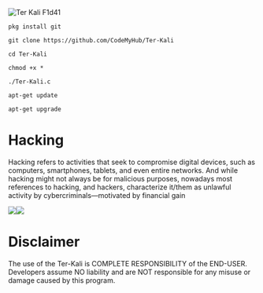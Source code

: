 <img src="https://github.com/Blackhat-099/photo-/blob/main/InShot_20220622_232851063.jpg" alt="Ter Kali F1d41 ">

```
pkg install git
```

```
git clone https://github.com/CodeMyHub/Ter-Kali
```

```
cd Ter-Kali
```

```
chmod +x *
```
```
./Ter-Kali.c
```

```
apt-get update
```

```
apt-get upgrade
```

# Hacking

Hacking refers to activities that seek to compromise digital devices, such as computers, smartphones, tablets, and even entire networks. And while hacking might not always be for malicious purposes, nowadays most references to hacking, and hackers, characterize it/them as unlawful activity by cybercriminals—motivated by financial gain

<img src="https://github.com/Blackhat-099/photo-/blob/main/InShot_20220623_000207156.jpg"><img src="https://github.com/Blackhat-099/photo-/blob/main/InShot_20220623_000234985.jpg">

# Disclaimer

The use of the  Ter-Kali is COMPLETE RESPONSIBILITY of the END-USER. Developers assume NO liability and are NOT responsible for any misuse or damage caused by this program.
